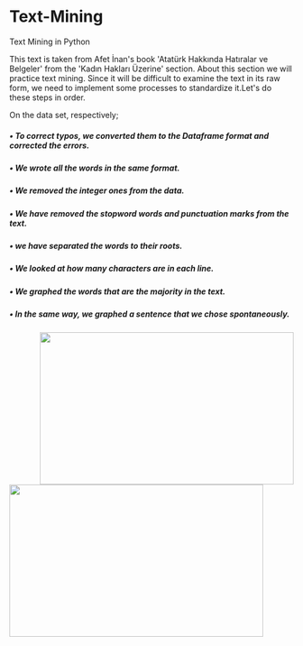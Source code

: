 # Text-Mining
Text Mining in Python

This text is taken from Afet İnan's book 'Atatürk Hakkında Hatıralar ve Belgeler' from the 'Kadın Hakları Üzerine' section. About this section we will practice text mining.
Since it will be difficult to examine the text in its raw form, we need to implement some processes to standardize it.Let's do these steps in order.

On the data set, respectively;

##### • To correct typos, we converted them to the Dataframe format and corrected the errors.
#####  • We wrote all the words in the same format.
##### • We removed the integer ones from the data.
##### • We have removed the stopword words and punctuation marks from the text.
##### • we have separated the words to their roots.
##### • We looked at how many characters are in each line. 
##### • We graphed the words that are the majority in the text.
##### • In the same way, we graphed a sentence that we chose spontaneously.


<img align="right"  width="450" height="270" src="https://github.com/ilaydacelikk/Text-Mining/assets/139812573/b1416006-505d-4a54-aea9-3d1305cb837b">

<img align="left"  width="450" height="270" src="https://github.com/ilaydacelikk/Text-Mining/assets/139812573/60bc681f-0aa4-4c05-a456-8f293c3d8209">




